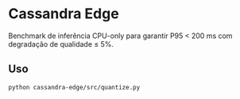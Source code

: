 # Cassandra Edge

Benchmark de inferência CPU-only para garantir P95 < 200 ms com degradação de
qualidade ≤ 5%.

## Uso

```bash
python cassandra-edge/src/quantize.py
```
